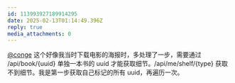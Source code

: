 ```yaml
---
id: 113993927189914295
date: 2025-02-13T01:14:49.396Z
reply: true
media_attachments: 0
---
```


[@conge](https://c.im/@conge) 这个好像我当时下载电影的海报时，多处理了一步，需要通过 /api/book/{uuid} 单独一本书的 uuid 才能获取细节。/api/me/shelf/{type} 获取不到细节。我是第一步获取自己标记的所有 uuid，再遍历一次。

